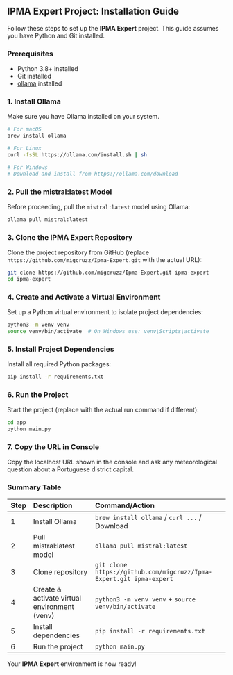 ## IPMA Expert Project: Installation Guide

Follow these steps to set up the **IPMA Expert** project. This guide assumes you have Python and Git installed.

### **Prerequisites**

- Python 3.8+ installed
- Git installed
- [ollama](https://ollama.com/) installed


### **1. Install Ollama**

Make sure you have Ollama installed on your system.

```sh
# For macOS
brew install ollama

# For Linux
curl -fsSL https://ollama.com/install.sh | sh

# For Windows
# Download and install from https://ollama.com/download
```


### **2. Pull the mistral:latest Model**

Before proceeding, pull the `mistral:latest` model using Ollama:

```sh
ollama pull mistral:latest
```


### **3. Clone the IPMA Expert Repository**

Clone the project repository from GitHub (replace `https://github.com/migcruzz/Ipma-Expert.git` with the actual URL):

```sh
git clone https://github.com/migcruzz/Ipma-Expert.git ipma-expert
cd ipma-expert
```


### **4. Create and Activate a Virtual Environment**

Set up a Python virtual environment to isolate project dependencies:

```sh
python3 -m venv venv
source venv/bin/activate  # On Windows use: venv\Scripts\activate
```


### **5. Install Project Dependencies**

Install all required Python packages:

```sh
pip install -r requirements.txt
```


### **6. Run the Project**

Start the project (replace with the actual run command if different):

```sh
cd app
python main.py
```

### **7. Copy the URL in Console**

Copy the localhost URL shown in the console and ask any meteorological question about a Portuguese district capital.

### **Summary Table**

| Step | Description | Command/Action |
| :-- | :-- | :-- |
| 1 | Install Ollama | `brew install ollama` / `curl ...` / Download |
| 2 | Pull mistral:latest model | `ollama pull mistral:latest` |
| 3 | Clone repository | `git clone https://github.com/migcruzz/Ipma-Expert.git ipma-expert` |
| 4 | Create \& activate virtual environment (venv) | `python3 -m venv venv` + `source venv/bin/activate` |
| 5 | Install dependencies | `pip install -r requirements.txt` |
| 6 | Run the project | `python main.py` |

Your **IPMA Expert** environment is now ready!

